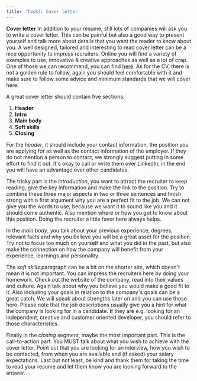 ```yaml
---
title: 'Task3: Cover letter'
---
```



**Cover letter**
In addition to your resume, still lots of companies will ask you to write a cover letter.
This can be painful but also a good way to present yourself and talk more about details that you want the reader to know about you. A well designed, tailored and interesting to read cover letter can be a nice opportunity to impress recruiters.
Online you will find a variety of examples to use, innovative & creative approaches as well as a lot of crap. One of those we can recommend, you can find [here](https://resumegenius.com/cover-letter-examples).
As for the CV, there is not a golden rule to follow, again you should feel comfortable with it and make sure to follow some advice and minimum standards that we will cover here.

A great cover letter should contain five sections:

1. **Header**
2. **Intro**
3. **Main body**
4. **Soft skills**
5. **Closing**

For the _header_, it should include your contact information, the position you are applying for as well as the contact information of the employer. If they do not mention a person to contact, we strongly suggest putting in some effort to find it out. It's okay to call or write them over LinkedIn, in the end you will have an advantage over other candidates.

The tricky part is the _introduction_, you want to attract the recruiter to keep reading, give the key information and make the link to the position. Try to combine these three major aspects in two or three sentences and finish strong with a first argument why you are a perfect fit to the job. We can not give you the words to use, because we want it to sound like you and it should come authentic.
Also mention where or how you got to know about this position. Doing the recruiter a little favor here always helps.

In the _main body_, you talk about your previous experience, degrees, relevant facts and why you believe you will be a great asset for the position. Try not to focus too much on yourself and what you did in the past, but also make the connection on how the company will benefit from your experience, learnings and personality.

The _soft skills_ paragraph can be a bit on the shorter site, which doesn't mean it is not important. You can impress the recruiters here by doing your homework. Check out the website of the company, read into their values and culture. Again talk about why you believe you would make a good fit to it. Also including your goals in relation to the company's goals can be a great catch. We will speak about strengths later on and you can use those here. Please note that the job descriptions usually give you a hint for what the company is looking for in a candidate.
If they are e.g. looking for an independent, creative and customer oriented developer, you should refer to those characteristics.

Finally in the _closing_ segment, maybe the most important part. This is the call-to-action part. You MUST talk about what you wish to achieve with the cover letter. Point out that you are looking for an interview, how you wish to be contacted, from when you are available and (if asked) your salary expectations. Last but not least, be kind and thank them for taking the time to read your resume and let them know you are looking forward to the answer.
